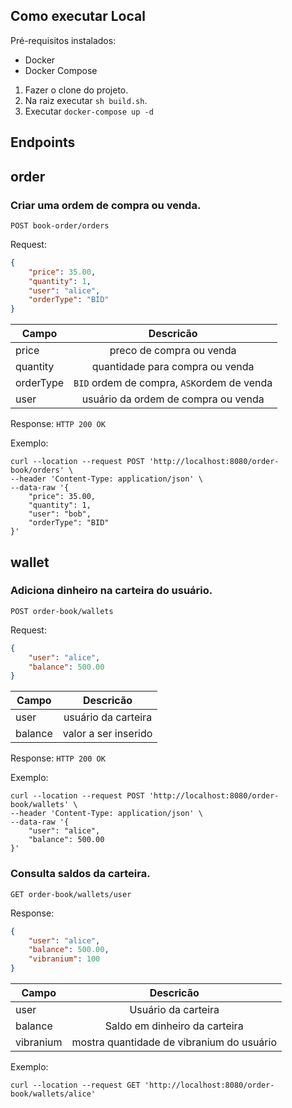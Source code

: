 ## Como executar Local
Pré-requisitos instalados:
- Docker
- Docker Compose

1. Fazer o clone do projeto.
2. Na raiz executar `sh build.sh`.
3. Executar `docker-compose up -d`

## Endpoints

## order

### Criar uma ordem de compra ou venda.
`POST book-order/orders`

Request:
```json
{
    "price": 35.00,
    "quantity": 1,
    "user": "alice",
    "orderType": "BID"
}
```

| Campo     |                  Descricão                   |
|-----------|:--------------------------------------------:|
| price     |           preco de compra ou venda           |
| quantity  |       quantidade para compra ou venda        |
| orderType |  `BID` ordem de compra, `ASK`ordem de venda  |
| user      | usuário da ordem de compra ou venda          |

Response: `HTTP 200 OK`

Exemplo:

```shell
curl --location --request POST 'http://localhost:8080/order-book/orders' \
--header 'Content-Type: application/json' \
--data-raw '{
    "price": 35.00,
    "quantity": 1,
    "user": "bob",
    "orderType": "BID"
}'
```

## wallet
### Adiciona dinheiro na carteira do usuário.

`POST order-book/wallets`

Request:
```json
{
    "user": "alice",
    "balance": 500.00
}
```

| Campo    |      Descricão       |
|----------|:--------------------:|
| user     | usuário da carteira  |
| balance  | valor a ser inserido |

Response: `HTTP 200 OK`

Exemplo:
```shell
curl --location --request POST 'http://localhost:8080/order-book/wallets' \
--header 'Content-Type: application/json' \
--data-raw '{
    "user": "alice",
    "balance": 500.00
}'
```


### Consulta saldos da carteira.
`GET order-book/wallets/user`

Response:
```json
{
    "user": "alice",
    "balance": 500.00,
    "vibranium": 100
}
```


| Campo     |                 Descricão                 |
|-----------|:-----------------------------------------:|
| user      |            Usuário da carteira            |
| balance   |       Saldo em dinheiro da carteira       |
| vibranium | mostra quantidade de vibranium do usuário |

Exemplo:
```shell
curl --location --request GET 'http://localhost:8080/order-book/wallets/alice'
```

